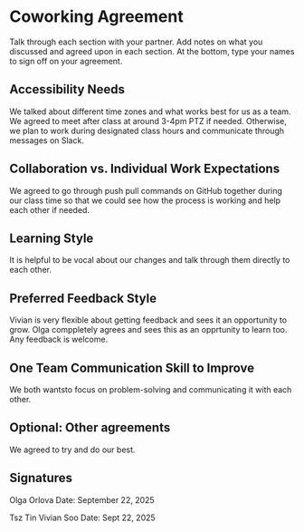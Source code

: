 # Coworking Agreement

Talk through each section with your partner. Add notes on what you discussed and agreed upon in each section. At the bottom, type your names to sign off on your agreement.

## Accessibility Needs
We talked about different time zones and what works best for us as a team. We agreed to meet after class at around 3-4pm PTZ if needed. Otherwise, we plan to work during designated class hours and communicate through messages on Slack. 

## Collaboration vs. Individual Work Expectations
We agreed to go through push pull commands on GitHub together during our class time so that we could see how the process is working and help each other if needed. 

## Learning Style
It is helpful to be vocal about our changes and talk through them directly to each other. 

## Preferred Feedback Style
Vivian is very flexible about getting feedback and sees it an opportunity to grow. Olga comppletely agrees and sees this as an opprtunity to learn too. Any feedback is welcome. 
## One Team Communication Skill to Improve
We both wantsto focus on problem-solving and communicating it with each other. 


## Optional: Other agreements
We agreed to try and do our best. 

## Signatures
Olga Orlova 
Date: September 22, 2025

Tsz Tin Vivian Soo
Date: Sept 22, 2025